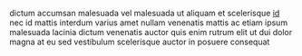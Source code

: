 dictum accumsan malesuada vel malesuada ut aliquam et scelerisque
[id](generated_webpages/nisl1.md) nec id mattis interdum varius amet nullam
venenatis mattis ac etiam ipsum malesuada lacinia dictum venenatis auctor quis
enim rutrum elit ut dui dolor magna at eu sed vestibulum scelerisque auctor in
posuere consequat